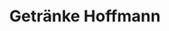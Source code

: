 ---
title: "Getränke Hoffmann"
url: /berlin/getraenke-hoffmann-westfaelische-strasse/
shop: Getränke
---